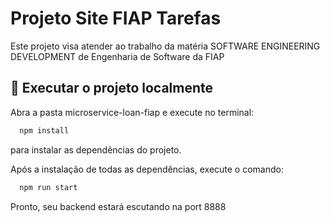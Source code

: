 # Projeto Site FIAP Tarefas

Este projeto visa atender ao trabalho da matéria SOFTWARE ENGINEERING DEVELOPMENT de Engenharia de Software da FIAP

## 🚀 Executar o projeto localmente

Abra a pasta microservice-loan-fiap e execute no terminal: 
```bash
  npm install
```
para instalar as dependências do projeto.

Após a instalação de todas as dependências, execute o comando:
```bash
  npm run start
```
Pronto, seu backend estará escutando na port 8888

